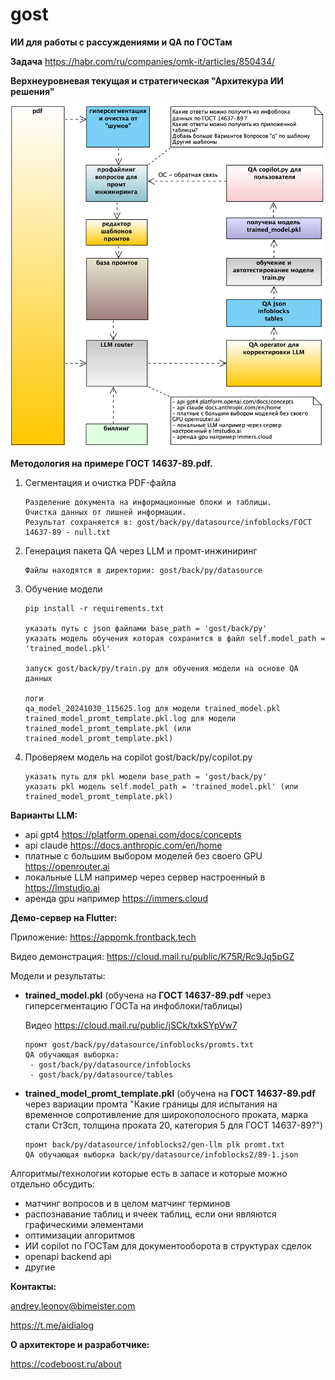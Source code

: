 # gost
**ИИ для работы с рассуждениями и QA по ГОСТам**

**Задача** https://habr.com/ru/companies/omk-it/articles/850434/

**Верхнеуровневая текущая и стратегическая "Архитекура ИИ решения"**

![Архитектура ИИ решения](https://raw.githubusercontent.com/AndreyLeonov80/gost/refs/heads/main/back/architecture/%D0%92%D0%B5%D1%80%D1%85%D0%BD%D0%B5%D1%83%D1%80%D0%BE%D0%B2%D0%BD%D0%B5%D0%B2%D0%B0%D1%8F%20%D1%82%D0%B5%D0%BA%D1%83%D1%89%D0%B0%D1%8F%20%D0%B8%20%D1%81%D1%82%D1%80%D0%B0%D1%82%D0%B5%D0%B3%D0%B8%D1%87%D0%B5%D1%81%D0%BA%D0%B0%D1%8F%20%22%D0%90%D1%80%D1%85%D0%B8%D1%82%D0%B5%D0%BA%D1%83%D1%80%D0%B0%20%D0%98%D0%98%20%D1%80%D0%B5%D1%88%D0%B5%D0%BD%D0%B8%D1%8F%22.png)

**Методология на примере ГОСТ 14637-89.pdf.**

1. Сегментация и очистка PDF-файла

       Разделение документа на информационные блоки и таблицы.
       Очистка данных от лишней информации.
       Результат сохраняется в: gost/back/py/datasource/infoblocks/ГОСТ 14637-89 - null.txt

2. Генерация пакета QA через LLM и промт-инжиниринг
        
       Файлы находятся в директории: gost/back/py/datasource

4. Обучение модели 

       pip install -r requirements.txt

       указать путь с json файлами base_path = 'gost/back/py'
       указать модель обучения которая сохранится в файл self.model_path = 'trained_model.pkl'

       запуск gost/back/py/train.py для обучения модели на основе QA данных
	
       логи
       qa_model_20241030_115625.log для модели trained_model.pkl
       trained_model_promt_template.pkl.log для модели trained_model_promt_template.pkl (или trained_model_promt_template.pkl)

4. Проверяем модель на copilot gost/back/py/copilot.py
   
       указать путь для pkl модели base_path = 'gost/back/py'
       указать pkl модель self.model_path = 'trained_model.pkl' (или trained_model_promt_template.pkl)

**Варианты LLM:**
  - api gpt4 https://platform.openai.com/docs/concepts
  - api claude https://docs.anthropic.com/en/home
  - платные c большим выбором моделей без своего GPU https://openrouter.ai
  - локальные LLM например через сервер настроенный в https://lmstudio.ai
  - аренда gpu например https://immers.cloud

**Демо-сервер на Flutter:**
     
Приложение: https://appomk.frontback.tech

Видео демонстрация: https://cloud.mail.ru/public/K75R/Rc9Jq5pGZ

Модели и результаты:
- **trained_model.pkl** (обучена на **ГОСТ 14637-89.pdf** через гиперсегментацию ГОСТа на инфоблоки/таблицы)
  
  Видео https://cloud.mail.ru/public/jSCk/txkSYpVw7

      промт gost/back/py/datasource/infoblocks/promts.txt
      QA обучающая выборка:
       - gost/back/py/datasource/infoblocks
       - gost/back/py/datasource/tables

- **trained_model_promt_template.pkl** (обучена на **ГОСТ 14637-89.pdf** через вариации промта "Какие границы для испытания на временное сопротивление для широкополосного проката, марка стали Ст3сп, толщина проката 20, категория 5 для ГОСТ 14637-89?")
    
      промт back/py/datasource/infoblocks2/gen-llm plk promt.txt
      QA обучающая выборка back/py/datasource/infoblocks2/89-1.json

Алгоритмы/технологии которые есть в запасе и которые можно отдельно обсудить:
- матчинг вопросов и в целом матчинг терминов
- распознавание таблиц и ячеек таблиц, если они являются графическими элементами 
- оптимизации алгоритмов
- ИИ copilot по ГОСТам для документооборота в структурах сделок
- openapi backend api
- другие

**Контакты:**

andrey.leonov@bimeister.com

https://t.me/aidialog

**О архитекторе и разработчике:**

https://codeboost.ru/about